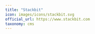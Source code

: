```yaml
---
title: "Stackbit"
icon: images/icons/stackbit.svg
official_url: https://www.stackbit.com
taxonomy: cms
---
```

